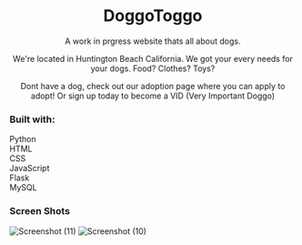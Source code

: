 <h1 align="center">DoggoToggo</h1>

<p align="center"> A work in prgress website thats all about dogs.</p>
<p align="center"> We're located in Huntington Beach California. We got your every needs for your dogs. Food? Clothes? Toys?</p>
<p align="center">Dont have a dog, check out our adoption page where you can apply to adopt! Or sign up today to become a VID (Very Important Doggo)<p/>

<h3>Built with:</h3>
<p>
  Python <br/>
  HTML <br/>
  CSS <br/>
  JavaScript <br/>
  Flask<br/>
  MySQL<br/>
</p>


<h3>Screen Shots</h3>

![Screenshot (11)](https://user-images.githubusercontent.com/89613492/167229650-54ac39a9-c6ce-4319-82b0-1f1d562024ff.png)
![Screenshot (10)](https://user-images.githubusercontent.com/89613492/167229652-f4f34a53-2f6a-4ba0-acfb-a9da2865fe2c.png)
